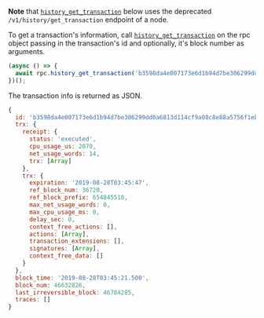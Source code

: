 **Note** that [`history_get_transaction`](https://github.com/leopays-core/leopaysjs/blob/849c03992e6ce3cb4b6a11bf18ab17b62136e5c9/src/leopaysjs-jsonrpc.ts#L205) below uses the deprecated `/v1/history/get_transaction` endpoint of a node.

To get a transaction's information, call [`history_get_transaction`](https://github.com/leopays-core/leopaysjs/blob/849c03992e6ce3cb4b6a11bf18ab17b62136e5c9/src/leopaysjs-jsonrpc.ts#L205) on the rpc object passing in the transaction's id and optionally, it's block number as arguments.
```javascript
(async () => {
  await rpc.history_get_transaction('b3598da4e007173e6d1b94d7be306299dd0a6813d114cf9a08c8e88a5756f1eb', 46632826)
})();
```

The transaction info is returned as JSON.
```javascript
{
  id: 'b3598da4e007173e6d1b94d7be306299dd0a6813d114cf9a08c8e88a5756f1eb',
  trx: {
    receipt: {
      status: 'executed',
      cpu_usage_us: 2070,
      net_usage_words: 14,
      trx: [Array]
    },
    trx: {
      expiration: '2019-08-28T03:45:47',
      ref_block_num: 36720,
      ref_block_prefix: 654845510,
      max_net_usage_words: 0,
      max_cpu_usage_ms: 0,
      delay_sec: 0,
      context_free_actions: [],
      actions: [Array],
      transaction_extensions: [],
      signatures: [Array],
      context_free_data: []
    }
  },
  block_time: '2019-08-28T03:45:21.500',
  block_num: 46632826,
  last_irreversible_block: 46784285,
  traces: []
}
```